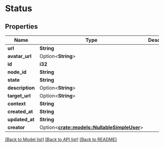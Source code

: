 # Status

## Properties

Name | Type | Description | Notes
------------ | ------------- | ------------- | -------------
**url** | **String** |  | 
**avatar_url** | Option<**String**> |  | 
**id** | **i32** |  | 
**node_id** | **String** |  | 
**state** | **String** |  | 
**description** | Option<**String**> |  | 
**target_url** | Option<**String**> |  | 
**context** | **String** |  | 
**created_at** | **String** |  | 
**updated_at** | **String** |  | 
**creator** | Option<[**crate::models::NullableSimpleUser**](nullable-simple-user.md)> |  | 

[[Back to Model list]](../README.md#documentation-for-models) [[Back to API list]](../README.md#documentation-for-api-endpoints) [[Back to README]](../README.md)


